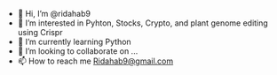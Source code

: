 - 👋 Hi, I’m @ridahab9
- 👀 I’m interested in Pyhton, Stocks, Crypto, and plant genome editing using Crispr
- 🌱 I’m currently learning Python
- 💞️ I’m looking to collaborate on ...
- 📫 How to reach me Ridahab9@gmail.com

<!---
ridahab9/ridahab9 is a ✨ special ✨ repository because its `README.md` (this file) appears on your GitHub profile.
You can click the Preview link to take a look at your changes.
--->
